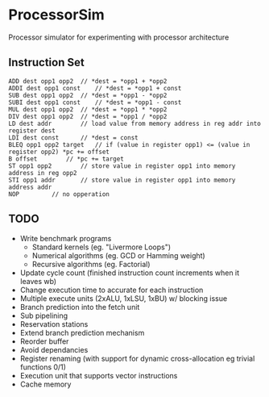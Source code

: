 # ProcessorSim

Processor simulator for experimenting with processor architecture

## Instruction Set
```
ADD dest opp1 opp2	// *dest = *opp1 + *opp2
ADDI dest opp1 const	// *dest = *opp1 + const
SUB dest opp1 opp2 	// *dest = *opp1 - *opp2
SUBI dest opp1 const	// *dest = *opp1 - const
MUL dest opp1 opp2 	// *dest = *opp1 * *opp2
DIV dest opp1 opp2 	// *dest = *opp1 / *opp2
LD dest addr		// load value from memory address in reg addr into register dest
LDI dest const		// *dest = const
BLEQ opp1 opp2 target	// if (value in register opp1) <= (value in register opp2) *pc += offset
B offset 		// *pc += target
ST opp1 opp2 		// store value in register opp1 into memory address in reg opp2
STI opp1 addr		// store value in register opp1 into memory address addr
NOP			// no opperation
```

## TODO
* Write benchmark programs
	* Standard kernels (eg. "Livermore Loops")
	* Numerical algorithms (eg. GCD or Hamming weight)
	* Recursive algorithms (eg. Factorial)
* Update cycle count (finished instruction count increments when it leaves wb)
* Change execution time to accurate for each instruction
* Multiple execute units (2xALU, 1xLSU, 1xBU) w/ blocking issue
* Branch prediction into the fetch unit
* Sub pipelining
* Reservation stations
* Extend branch prediction mechanism
* Reorder buffer
* Avoid dependancies
* Register renaming (with support for dynamic cross-allocation eg trivial functions 0/1)
* Execution unit that supports vector instructions
* Cache memory
